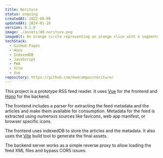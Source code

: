 ```yaml
---
title: Noriture
status: ongoing
createdAt: 2022-08-08
updatedAt: 2024-01-20
version: 0.1.0
image: ./assets/40-noriture.png
imageAlt: An orange circle representing an orange slice with 4 segments, with the top right one being 3 curved lines representing the RSS symbol.
techStack:
  - GitHub Pages
  - Hono
  - IndexedDB
  - JavaScript
  - PWA
  - Vite
  - Vue
repository: https://github.com/madcampos/noriture/
---
```


This project is a prototype RSS feed reader. It uses [Vue](https://vuejs.org/) for the frontend and [Hono](https://hono.dev) for the backend.

The frontend includes a parser for extracting the feed metadata and the articles and make them available for consumption. Metadata for the feed is extracted using numerous sources like favicons, web app manifest, or browser specific icons.

The frontend uses indexedDB to store the articles and the metadata. It also uses the [Vite](https://vitejs.dev/) build tool to generate the final assets.

The backend server works as a simple reverse proxy to allow loading the feed XML files and bypass CORS issues.
